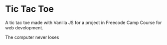 # Tic Tac Toe

A tic tac toe made with Vanilla JS for a project in Freecode Camp Course for web development.

The computer never loses